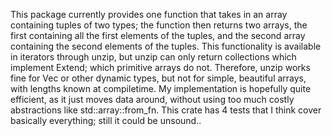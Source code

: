 This package currently provides one function that takes in an array containing tuples of two types; the function then returns two arrays, the first containing all the first elements of the tuples, and the second array containing the second elements of the tuples.
This functionality is available in iterators through unzip, but unzip can only return collections which implement Extend; which primitive arrays do not. Therefore, unzip works fine for Vec or other dynamic types, but not for simple, beautiful arrays, with lengths known at compiletime.
My implementation is hopefully quite efficient, as it just moves data around, without using too much costly abstractions like std::array::from_fn.
This crate has 4 tests that I think cover basically everything; still it could be unsound..